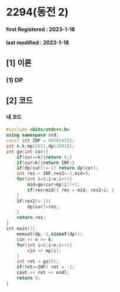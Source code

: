 # 2294(동전 2)

#### **first Registered : 2023-1-18**

#### last modified : **2023-1-18**

## \[1] 이론

### (1) DP

## \[2] 코드

#### 내 코드

```cpp
#include <bits/stdc++.h>
using namespace std;
const int INF = 987654321;
int n,k,mp[101],dp[10010];
int go(int cur){
    if(cur==k){return 0;}
    if(cur>k){return INF;}
    if(dp[cur]!=-1) return dp[cur];
    int res = INF,res2=-1,mid=0;
    for(int i=0;i<n;i++){
        mid=go(cur+mp[i])+1;
        if(res>mid){ res = mid; res2=i; }
    }
    if(res2!=-1){
        dp[cur]=res;
    }
    return res;
}
int main(){
    memset(dp,-1,sizeof(dp));
    cin >> n >> k;
    for(int i=0;i<n;i++){
        cin >> mp[i];
    }
    int ret = go(0);
    if(ret>=INF) ret = -1;
    cout << ret << endl;
    return 0;
}
```

